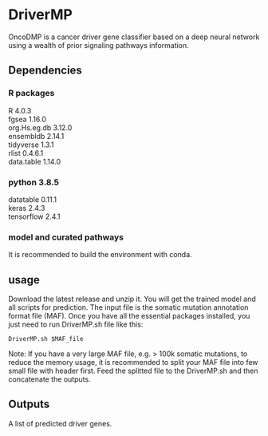 # DriverMP
OncoDMP is a cancer driver gene classifier based on a deep neural network using a wealth of prior signaling pathways information.
## Dependencies
### R packages
R 4.0.3  
fgsea 1.16.0  
org.Hs.eg.db 3.12.0  
ensembldb 2.14.1  
tidyverse 1.3.1  
rlist 0.4.6.1  
data.table 1.14.0  
  
### python 3.8.5
datatable 0.11.1  
keras 2.4.3  
tensorflow 2.4.1  

### model and curated pathways

It is recommended to build the environment with conda.

## usage
Download the latest release and unzip it. You will get the trained model and all scripts for prediction.
The input file is the somatic mutation annotation format file (MAF). Once you have all the essential packages installed, you just need to run DriverMP.sh file like this:
```
DriverMP.sh $MAF_file
```
Note: If you have a very large MAF file, e.g. > 100k somatic mutations, to reduce the memory usage, it is recommended to split your MAF file into few small file with header first. Feed the splitted file to the DriverMP.sh and then concatenate the outputs.

## Outputs
A list of predicted driver genes.

